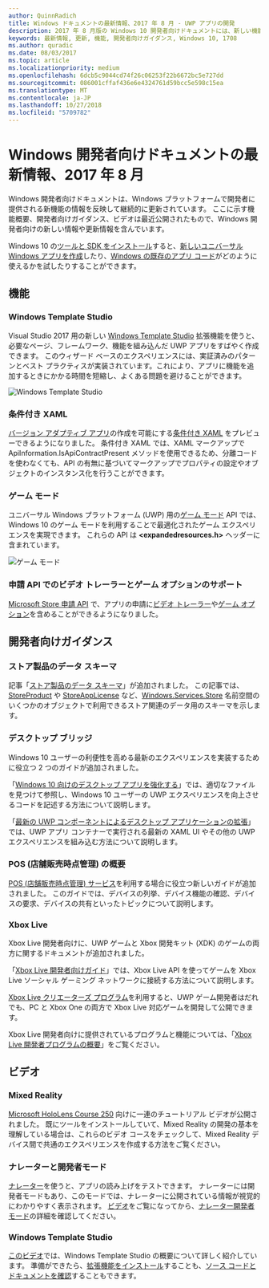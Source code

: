 ```yaml
---
author: QuinnRadich
title: Windows ドキュメントの最新情報、2017 年 8 月 - UWP アプリの開発
description: 2017 年 8 月版の Windows 10 開発者向けドキュメントには、新しい機能、ビデオ、開発者向けガイダンスが追加されました
keywords: 最新情報, 更新, 機能, 開発者向けガイダンス, Windows 10, 1708
ms.author: quradic
ms.date: 08/03/2017
ms.topic: article
ms.localizationpriority: medium
ms.openlocfilehash: 6dcb5c9044cd74f26c06253f22b6672bc5e727dd
ms.sourcegitcommit: 086001cffaf436e6e4324761d59bcc5e598c15ea
ms.translationtype: MT
ms.contentlocale: ja-JP
ms.lasthandoff: 10/27/2018
ms.locfileid: "5709782"
---
```

# <a name="whats-new-in-the-windows-developer-docs-in-august-2017"></a>Windows 開発者向けドキュメントの最新情報、2017 年 8 月

Windows 開発者向けドキュメントは、Windows プラットフォームで開発者に提供される新機能の情報を反映して継続的に更新されています。 ここに示す機能概要、開発者向けガイダンス、ビデオは最近公開されたもので、Windows 開発者向けの新しい情報や更新情報を含んでいます。

Windows 10 の[ツールと SDK をインストール](http://go.microsoft.com/fwlink/?LinkId=821431)すると、[新しいユニバーサル Windows アプリを作成](../get-started/your-first-app.md)したり、[Windows の既存のアプリ コード](../porting/index.md)がどのように使えるかを試したりすることができます。

## <a name="features"></a>機能

### <a name="windows-template-studio"></a>Windows Template Studio

Visual Studio 2017 用の新しい [Windows Template Studio](https://aka.ms/wtsinstall) 拡張機能を使うと、必要なページ、フレームワーク、機能を組み込んだ UWP アプリをすばやく作成できます。 このウィザード ベースのエクスペリエンスには、実証済みのパターンとベスト プラクティスが実装されています。これにより、アプリに機能を追加するときにかかる時間を短縮し、よくある問題を避けることができます。

![Windows Template Studio](images/template-studio.png)

### <a name="conditional-xaml"></a>条件付き XAML

[バージョン アダプティブ アプリ](../debug-test-perf/version-adaptive-apps.md)の作成を可能にする[条件付き XAML](../debug-test-perf/conditional-xaml.md) をプレビューできるようになりました。 条件付き XAML では、XAML マークアップで ApiInformation.IsApiContractPresent メソッドを使用できるため、分離コードを使わなくても、API の有無に基づいてマークアップでプロパティの設定やオブジェクトのインスタンス化を行うことができます。

### <a name="game-mode"></a>ゲーム モード

ユニバーサル Windows プラットフォーム (UWP) 用の[ゲーム モード](https://msdn.microsoft.com/library/windows/desktop/mt808808) API では、Windows 10 のゲーム モードを利用することで最適化されたゲーム エクスペリエンスを実現できます。 これらの API は **&lt;expandedresources.h&gt;** ヘッダーに含まれています。

![ゲーム モード](images/game-mode.png)

### <a name="submission-api-supports-video-trailers-and-gaming-options"></a>申請 API でのビデオ トレーラーとゲーム オプションのサポート

[Microsoft Store 申請 API](../monetize/create-and-manage-submissions-using-windows-store-services.md) で、アプリの申請に[ビデオ トレーラー](../monetize/manage-app-submissions.md#trailer-object)や[ゲーム オプション](../monetize/manage-app-submissions.md#gaming-options-object)を含めることができるようになりました。


## <a name="developer-guidance"></a>開発者向けガイダンス

### <a name="data-schemas-for-store-products"></a>ストア製品のデータ スキーマ

記事「[ストア製品のデータ スキーマ](../monetize/data-schemas-for-store-products.md)」が追加されました。 この記事では、[StoreProduct](https://docs.microsoft.com/uwp/api/windows.services.store.storeproduct) や [StoreAppLicense](https://docs.microsoft.com/uwp/api/windows.services.store.storeapplicense) など、[Windows.Services.Store](https://msdn.microsoft.com/library/windows/apps/windows.services.store.aspx) 名前空間のいくつかのオブジェクトで利用できるストア関連のデータ用のスキーマを示します。

### <a name="desktop-bridge"></a>デスクトップ ブリッジ

Windows 10 ユーザーの利便性を高める最新のエクスペリエンスを実装するために役立つ 2 つのガイドが追加されました。

「[Windows 10 向けのデスクトップ アプリを強化する](https://docs.microsoft.com/windows/uwp/porting/desktop-to-uwp-enhance)」では、適切なファイルを見つけて参照し、Windows 10 ユーザーの UWP エクスペリエンスを向上させるコードを記述する方法について説明します。  

「[最新の UWP コンポーネントによるデスクトップ アプリケーションの拡張](https://docs.microsoft.com/windows/uwp/porting/desktop-to-uwp-extend)」では、UWP アプリ コンテナーで実行される最新の XAML UI やその他の UWP エクスペリエンスを組み込む方法について説明します。

### <a name="getting-started-with-point-of-service"></a>POS (店舗販売時点管理) の概要

[POS (店舗販売時点管理) サービス](https://docs.microsoft.com/en-us/windows/uwp/devices-sensors/pos-get-started)を利用する場合に役立つ新しいガイドが追加されました。 このガイドでは、デバイスの列挙、デバイス機能の確認、デバイスの要求、デバイスの共有といったトピックについて説明します。 

### <a name="xbox-live"></a>Xbox Live

Xbox Live 開発者向けに、UWP ゲームと Xbox 開発キット (XDK) のゲームの両方に関するドキュメントが追加されました。

「[Xbox Live 開発者向けガイド](https://docs.microsoft.com/en-us/windows/uwp/xbox-live/)」では、Xbox Live API を使ってゲームを Xbox Live ソーシャル ゲーミング ネットワークに接続する方法について説明します。

[Xbox Live クリエーターズ プログラム](https://docs.microsoft.com/en-us/windows/uwp/xbox-live/get-started-with-creators/get-started-with-xbox-live-creators)を利用すると、UWP ゲーム開発者はだれでも、PC と Xbox One の両方で Xbox Live 対応ゲームを開発して公開できます。

Xbox Live 開発者向けに提供されているプログラムと機能については、「[Xbox Live 開発者プログラムの概要](https://docs.microsoft.com/en-us/windows/uwp/xbox-live/developer-program-overview)」をご覧ください。

## <a name="videos"></a>ビデオ

### <a name="mixed-reality"></a>Mixed Reality

[Microsoft HoloLens Course 250](https://developer.microsoft.com/en-us/windows/mixed-reality/mixed_reality_250) 向けに一連のチュートリアル ビデオが公開されました。 既にツールをインストールしていて、Mixed Reality の開発の基本を理解している場合は、これらのビデオ コースをチェックして、Mixed Reality デバイス間で共通のエクスペリエンスを作成する方法をご覧ください。

### <a name="narrator-and-dev-mode"></a>ナレーターと開発者モード

[ナレーター](https://support.microsoft.com/help/22798/windows-10-narrator-get-started)を使うと、アプリの読み上げをテストできます。 ナレーターには開発者モードもあり、このモードでは、ナレーターに公開されている情報が視覚的にわかりやすく表示されます。 [ビデオ](https://channel9.msdn.com/Blogs/One-Dev-Minute/Using-Narrator-and-Dev-Mode)をご覧になってから、[ナレーター開発者モード](https://channel9.msdn.com/Blogs/One-Dev-Minute/Using-Narrator-and-Dev-Mode)の詳細を確認してください。

### <a name="windows-template-studio"></a>Windows Template Studio

[このビデオ](https://channel9.msdn.com/Blogs/One-Dev-Minute/Getting-Started-with-Windows-Template-Studio)では、Windows Template Studio の概要について詳しく紹介しています。 準備ができたら、[拡張機能をインストール](https://aka.ms/wtsinstall)することも、[ソース コードとドキュメントを確認](https://aka.ms/wtsinstall)することもできます。
